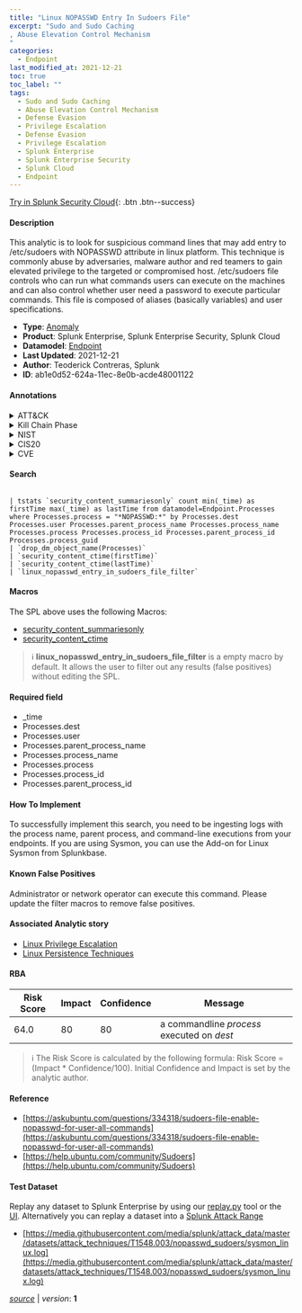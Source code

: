 ```yaml
---
title: "Linux NOPASSWD Entry In Sudoers File"
excerpt: "Sudo and Sudo Caching
, Abuse Elevation Control Mechanism
"
categories:
  - Endpoint
last_modified_at: 2021-12-21
toc: true
toc_label: ""
tags:
  - Sudo and Sudo Caching
  - Abuse Elevation Control Mechanism
  - Defense Evasion
  - Privilege Escalation
  - Defense Evasion
  - Privilege Escalation
  - Splunk Enterprise
  - Splunk Enterprise Security
  - Splunk Cloud
  - Endpoint
---
```




[Try in Splunk Security Cloud](https://www.splunk.com/en_us/products/cyber-security.html){: .btn .btn--success}

#### Description

This analytic is to look for suspicious command lines that may add entry to /etc/sudoers with NOPASSWD attribute in linux platform. This technique is commonly abuse by adversaries, malware author and red teamers to gain elevated privilege to the targeted or compromised host. /etc/sudoers file controls who can run what commands users can execute on the machines and can also control whether user need a password to execute particular commands. This file is composed of aliases (basically variables) and user specifications.

- **Type**: [Anomaly](https://github.com/splunk/security_content/wiki/Detection-Analytic-Types)
- **Product**: Splunk Enterprise, Splunk Enterprise Security, Splunk Cloud
- **Datamodel**: [Endpoint](https://docs.splunk.com/Documentation/CIM/latest/User/Endpoint)
- **Last Updated**: 2021-12-21
- **Author**: Teoderick Contreras, Splunk
- **ID**: ab1e0d52-624a-11ec-8e0b-acde48001122


#### Annotations

<details>
  <summary>ATT&CK</summary>

<div markdown="1">


| ID             | Technique        |  Tactic             |
| -------------- | ---------------- |-------------------- |
| [T1548.003](https://attack.mitre.org/techniques/T1548/003/) | Sudo and Sudo Caching | Defense Evasion, Privilege Escalation |

| [T1548](https://attack.mitre.org/techniques/T1548/) | Abuse Elevation Control Mechanism | Defense Evasion, Privilege Escalation |

</div>
</details>


<details>
  <summary>Kill Chain Phase</summary>

<div markdown="1">

* Exploitation


</div>
</details>


<details>
  <summary>NIST</summary>

<div markdown="1">

* DE.CM



</div>
</details>

<details>
  <summary>CIS20</summary>

<div markdown="1">

* CIS 3
* CIS 5
* CIS 16



</div>
</details>

<details>
  <summary>CVE</summary>

<div markdown="1">


</div>
</details>

#### Search 

```

| tstats `security_content_summariesonly` count min(_time) as firstTime max(_time) as lastTime from datamodel=Endpoint.Processes where Processes.process = "*NOPASSWD:*" by Processes.dest Processes.user Processes.parent_process_name Processes.process_name Processes.process Processes.process_id Processes.parent_process_id Processes.process_guid 
| `drop_dm_object_name(Processes)` 
| `security_content_ctime(firstTime)` 
| `security_content_ctime(lastTime)` 
| `linux_nopasswd_entry_in_sudoers_file_filter`
```

#### Macros
The SPL above uses the following Macros:
* [security_content_summariesonly](https://github.com/splunk/security_content/blob/develop/macros/security_content_summariesonly.yml)
* [security_content_ctime](https://github.com/splunk/security_content/blob/develop/macros/security_content_ctime.yml)

> :information_source:
> **linux_nopasswd_entry_in_sudoers_file_filter** is a empty macro by default. It allows the user to filter out any results (false positives) without editing the SPL.

#### Required field
* _time
* Processes.dest
* Processes.user
* Processes.parent_process_name
* Processes.process_name
* Processes.process
* Processes.process_id
* Processes.parent_process_id


#### How To Implement
To successfully implement this search, you need to be ingesting logs with the process name, parent process, and command-line executions from your endpoints. If you are using Sysmon, you can use the Add-on for Linux Sysmon from Splunkbase.

#### Known False Positives
Administrator or network operator can execute this command. Please update the filter macros to remove false positives.

#### Associated Analytic story
* [Linux Privilege Escalation](/stories/linux_privilege_escalation)
* [Linux Persistence Techniques](/stories/linux_persistence_techniques)




#### RBA

| Risk Score  | Impact      | Confidence   | Message      |
| ----------- | ----------- |--------------|--------------|
| 64.0 | 80 | 80 | a commandline $process$ executed on $dest$ |


> :information_source:
> The Risk Score is calculated by the following formula: Risk Score = (Impact * Confidence/100). Initial Confidence and Impact is set by the analytic author. 

#### Reference

* [https://askubuntu.com/questions/334318/sudoers-file-enable-nopasswd-for-user-all-commands](https://askubuntu.com/questions/334318/sudoers-file-enable-nopasswd-for-user-all-commands)
* [https://help.ubuntu.com/community/Sudoers](https://help.ubuntu.com/community/Sudoers)



#### Test Dataset
Replay any dataset to Splunk Enterprise by using our [replay.py](https://github.com/splunk/attack_data#using-replaypy) tool or the [UI](https://github.com/splunk/attack_data#using-ui).
Alternatively you can replay a dataset into a [Splunk Attack Range](https://github.com/splunk/attack_range#replay-dumps-into-attack-range-splunk-server)


* [https://media.githubusercontent.com/media/splunk/attack_data/master/datasets/attack_techniques/T1548.003/nopasswd_sudoers/sysmon_linux.log](https://media.githubusercontent.com/media/splunk/attack_data/master/datasets/attack_techniques/T1548.003/nopasswd_sudoers/sysmon_linux.log)



[*source*](https://github.com/splunk/security_content/tree/develop/detections/endpoint/linux_nopasswd_entry_in_sudoers_file.yml) \| *version*: **1**